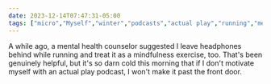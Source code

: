 ```yaml
---
date: 2023-12-14T07:47:31-05:00
tags: ["micro","Myself","winter","podcasts","actual play","running","mental health","mindfulness"]
---
```

A while ago, a mental health counselor suggested I leave headphones behind while running and treat it as a mindfulness exercise, too. That's been genuinely helpful, but it's so darn cold this morning that if I don't motivate myself with an actual play podcast, I won't make it past the front door.
